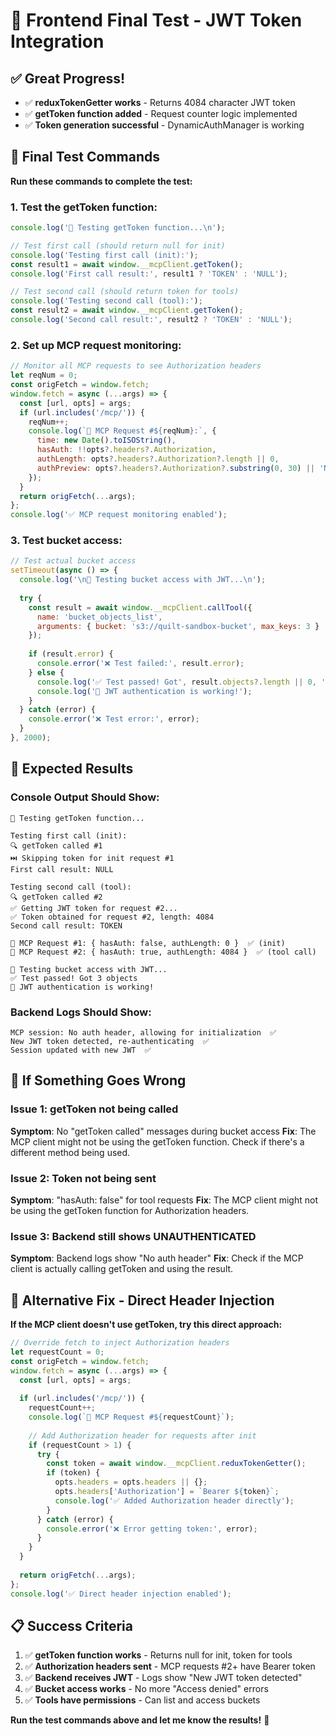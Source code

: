 # 🧪 Frontend Final Test - JWT Token Integration

## ✅ Great Progress!
- ✅ **reduxTokenGetter works** - Returns 4084 character JWT token
- ✅ **getToken function added** - Request counter logic implemented
- ✅ **Token generation successful** - DynamicAuthManager is working

## 🧪 Final Test Commands

**Run these commands to complete the test:**

### 1. Test the getToken function:
```javascript
console.log('🧪 Testing getToken function...\n');

// Test first call (should return null for init)
console.log('Testing first call (init):');
const result1 = await window.__mcpClient.getToken();
console.log('First call result:', result1 ? 'TOKEN' : 'NULL');

// Test second call (should return token for tools)
console.log('Testing second call (tool):');
const result2 = await window.__mcpClient.getToken();
console.log('Second call result:', result2 ? 'TOKEN' : 'NULL');
```

### 2. Set up MCP request monitoring:
```javascript
// Monitor all MCP requests to see Authorization headers
let reqNum = 0;
const origFetch = window.fetch;
window.fetch = async (...args) => {
  const [url, opts] = args;
  if (url.includes('/mcp/')) {
    reqNum++;
    console.log(`📡 MCP Request #${reqNum}:`, {
      time: new Date().toISOString(),
      hasAuth: !!opts?.headers?.Authorization,
      authLength: opts?.headers?.Authorization?.length || 0,
      authPreview: opts?.headers?.Authorization?.substring(0, 30) || 'NONE'
    });
  }
  return origFetch(...args);
};
console.log('✅ MCP request monitoring enabled');
```

### 3. Test bucket access:
```javascript
// Test actual bucket access
setTimeout(async () => {
  console.log('\n🧪 Testing bucket access with JWT...\n');
  
  try {
    const result = await window.__mcpClient.callTool({
      name: 'bucket_objects_list',
      arguments: { bucket: 's3://quilt-sandbox-bucket', max_keys: 3 }
    });
    
    if (result.error) {
      console.error('❌ Test failed:', result.error);
    } else {
      console.log('✅ Test passed! Got', result.objects?.length || 0, 'objects');
      console.log('🎉 JWT authentication is working!');
    }
  } catch (error) {
    console.error('❌ Test error:', error);
  }
}, 2000);
```

## 🎯 Expected Results

### Console Output Should Show:
```
🧪 Testing getToken function...

Testing first call (init):
🔍 getToken called #1
⏭️ Skipping token for init request #1
First call result: NULL

Testing second call (tool):
🔍 getToken called #2
✅ Getting JWT token for request #2...
✅ Token obtained for request #2, length: 4084
Second call result: TOKEN

📡 MCP Request #1: { hasAuth: false, authLength: 0 }  ✅ (init)
📡 MCP Request #2: { hasAuth: true, authLength: 4084 }  ✅ (tool call)

🧪 Testing bucket access with JWT...
✅ Test passed! Got 3 objects
🎉 JWT authentication is working!
```

### Backend Logs Should Show:
```
MCP session: No auth header, allowing for initialization  ✅
New JWT token detected, re-authenticating  ✅
Session updated with new JWT  ✅
```

## 🚨 If Something Goes Wrong

### Issue 1: getToken not being called
**Symptom**: No "getToken called" messages during bucket access
**Fix**: The MCP client might not be using the getToken function. Check if there's a different method being used.

### Issue 2: Token not being sent
**Symptom**: "hasAuth: false" for tool requests
**Fix**: The MCP client might not be using the getToken function for Authorization headers.

### Issue 3: Backend still shows UNAUTHENTICATED
**Symptom**: Backend logs show "No auth header"
**Fix**: Check if the MCP client is actually calling getToken and using the result.

## 🔧 Alternative Fix - Direct Header Injection

**If the MCP client doesn't use getToken, try this direct approach:**

```javascript
// Override fetch to inject Authorization headers
let requestCount = 0;
const origFetch = window.fetch;
window.fetch = async (...args) => {
  const [url, opts] = args;
  
  if (url.includes('/mcp/')) {
    requestCount++;
    console.log(`📡 MCP Request #${requestCount}`);
    
    // Add Authorization header for requests after init
    if (requestCount > 1) {
      try {
        const token = await window.__mcpClient.reduxTokenGetter();
        if (token) {
          opts.headers = opts.headers || {};
          opts.headers['Authorization'] = `Bearer ${token}`;
          console.log('✅ Added Authorization header directly');
        }
      } catch (error) {
        console.error('❌ Error getting token:', error);
      }
    }
  }
  
  return origFetch(...args);
};
console.log('✅ Direct header injection enabled');
```

## 📋 Success Criteria

1. ✅ **getToken function works** - Returns null for init, token for tools
2. ✅ **Authorization headers sent** - MCP requests #2+ have Bearer token
3. ✅ **Backend receives JWT** - Logs show "New JWT token detected"
4. ✅ **Bucket access works** - No more "Access denied" errors
5. ✅ **Tools have permissions** - Can list and access buckets

**Run the test commands above and let me know the results!** 🚀













